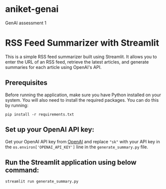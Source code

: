 # aniket-genai
GenAI assessment 1
# RSS Feed Summarizer with Streamlit

This is a simple RSS feed summarizer built using Streamlit. It allows you to enter the URL of an RSS feed, retrieve the latest articles, and generate summaries for each article using OpenAI's API.

## Prerequisites

Before running the application, make sure you have Python installed on your system. You will also need to install the required packages. You can do this by running:

`pip install -r requirements.txt`


## Set up your OpenAI API key:
   Get your OpenAI API key from [OpenAI](https://platform.openai.com/signup) and replace `"sk"` with your API key in the `os.environ['OPENAI_API_KEY']` line in the `generate_summary.py` file.

## Run the Streamlit application using below command:
 `streamlit run generate_summary.py`



